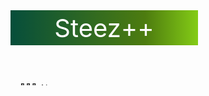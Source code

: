 <svg fill="none" viewBox="0 0 300 120" width="300" height="120" xmlns="http://www.w3.org/2000/svg">
	<foreignObject width="100%" height="100%">
		<div xmlns="http://www.w3.org/1999/xhtml">

   <style type="text/css">
  * {
    unset: all;
  }

  .steez-container {
    display: flex;
    flex-direction: column;
    gap: 0.25rem;
  }

  .steez-container > .steez-header {
    display: flex;
    align-items: center;
    justify-content: center;
    height: 3.5rem;
    background: linear-gradient(90deg, rgba(6,78,59,1) 0%, rgba(77,124,15,1) 72%, rgba(132,204,22,1) 100%);
  }

  .steez-container > .steez-header > .steez-heading {
    font-size: 2.5rem;
    color: white;
  }

  .steez-container > .steez-details > .steez-summary {
    padding-bottom: 1rem;
  }

  .steez-container > .steez-details > .steez-details-row {
    display: flex;
    align-items: center;
    gap: 1rem;
  }
</style>

<div class="steez-container">
  <header class="steez-header">
    <span class="steez-heading">Steez++</span>
  </header>

  <details class="steez-details">
    <summary class="steez-summary">
      🙋🏻‍♂️ About me
    </summary>
    <p>Hey! My name is Jesse. I'm a software engineer with a B.S. in Computer Science from NJIT.</p>
  </details>

  <details class="steez-details">
    <summary class="steez-summary">
      ⚙️ I like to use
    </summary>
    <div class="steez-details-row">
      <picture>
        <source media="(prefers-color-scheme: dark)" srcset="https://skillicons.dev/icons?i=ts&theme=dark" />
        <source media="(prefers-color-scheme: light)" srcset="https://skillicons.dev/icons?i=ts&theme=light" />
        <img src="https://skillicons.dev/icons?i=ts" width="48" height="48" alt="Typescript Icon" />
      </picture>
      <picture>
        <source media="(prefers-color-scheme: dark)" srcset="https://skillicons.dev/icons?i=nextjs&theme=dark" />
        <source media="(prefers-color-scheme: light)" srcset="https://skillicons.dev/icons?i=nextjs&theme=light" />
        <img src="https://skillicons.dev/icons?i=nextjs" width="48" height="48" alt="Next JS Icon" />
      </picture>
      <picture>
        <source media="(prefers-color-scheme: dark)" srcset="https://skillicons.dev/icons?i=tailwind&theme=dark" />
        <source media="(prefers-color-scheme: light)" srcset="https://skillicons.dev/icons?i=tailwind&theme=light" />
        <img src="https://skillicons.dev/icons?i=tailwind" width="48" height="48" alt="Tailwind Icon" />
      </picture>
      <picture>
        <source media="(prefers-color-scheme: dark)" srcset="https://skillicons.dev/icons?i=prisma&theme=dark" />
        <source media="(prefers-color-scheme: light)" srcset="https://skillicons.dev/icons?i=prisma&theme=light" />
        <img src="https://skillicons.dev/icons?i=prisma" width="48" height="48" alt="Prisma Icon" />
      </picture>
      <picture>
        <source media="(prefers-color-scheme: dark)" srcset="https://skillicons.dev/icons?i=postgres&theme=dark" />
        <source media="(prefers-color-scheme: light)" srcset="https://skillicons.dev/icons?i=postgres&theme=light" />
        <img src="https://skillicons.dev/icons?i=postgres" width="48" height="48" alt="Postgres Icon" />
      </picture>
      <picture>
        <source media="(prefers-color-scheme: dark)" srcset="https://skillicons.dev/icons?i=githubactions&theme=dark" />
        <source media="(prefers-color-scheme: light)" srcset="https://skillicons.dev/icons?i=githubactions&theme=light" />
        <img src="https://skillicons.dev/icons?i=githubactions" width="48" height="48" alt="Github Actions Icon" />
      </picture>
      <picture>
        <source media="(prefers-color-scheme: dark)" srcset="https://skillicons.dev/icons?i=vercel&theme=dark" />
        <source media="(prefers-color-scheme: light)" srcset="https://skillicons.dev/icons?i=vercel&theme=light" />
        <img src="https://skillicons.dev/icons?i=vercel" width="48" height="48" alt="Vercel Icon" />
      </picture>
      <picture>
        <source media="(prefers-color-scheme: dark)" srcset="https://skillicons.dev/icons?i=vscode&theme=dark" />
        <source media="(prefers-color-scheme: light)" srcset="https://skillicons.dev/icons?i=vscode&theme=light" />
        <img src="https://skillicons.dev/icons?i=vscode" width="48" height="48" alt="Visual Studio Code Icon" />
      </picture>
    </div>
  </details>

  <details class="steez-details">
    <summary class="steez-summary">
      📫 You can follow me at
    </summary>
    <div class="steez-details-row">
      <a href="https://twitter.com/CodingSteez">
        <picture>
          <source media="(prefers-color-scheme: dark)" srcset="https://skillicons.dev/icons?i=twitter&theme=dark" />
          <source media="(prefers-color-scheme: light)" srcset="https://skillicons.dev/icons?i=twitter&theme=light" />
          <img src="https://skillicons.dev/icons?i=twitter" width="48" height="48" alt="Twitter Icon" />
        </picture>
      </a>
      <a href="https://www.linkedin.com/in/jesse-bp/">
        <picture>
          <source media="(prefers-color-scheme: dark)" srcset="https://skillicons.dev/icons?i=linkedin&theme=dark" />
          <source media="(prefers-color-scheme: light)" srcset="https://skillicons.dev/icons?i=linkedin&theme=light" />
          <img src="https://skillicons.dev/icons?i=linkedin" width="48" height="48" alt="LinkedIn Icon" />
        </picture>
      </a>
    </div>
  </details>

<div>
   
		</div>
	</foreignObject>
</svg>

